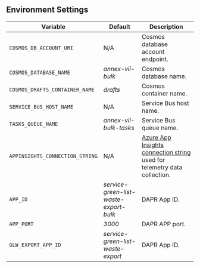 ## Environment Settings

| Variable                        | Default                                | Description                                                                   |
| ------------------------------- | -------------------------------------- | ----------------------------------------------------------------------------- |
| `COSMOS_DB_ACCOUNT_URI`         | N/A                                    | Cosmos database account endpoint.                                             |
| `COSMOS_DATABASE_NAME`          | _annex-vii-bulk_                       | Cosmos database name.                                                         |
| `COSMOS_DRAFTS_CONTAINER_NAME`  | _drafts_                               | Cosmos container name.                                                        |
| `SERVICE_BUS_HOST_NAME`         | N/A                                    | Service Bus host name.                                                        |
| `TASKS_QUEUE_NAME`              | _annex-vii-bulk-tasks_                 | Service Bus queue name.                                                       |
| `APPINSIGHTS_CONNECTION_STRING` | N/A                                    | [Azure App Insights connection string][1] used for telemetry data collection. |
| `APP_ID`                        | _service-green-list-waste-export-bulk_ | DAPR App ID.                                                                  |
| `APP_PORT`                      | _3000_                                 | DAPR APP port.                                                                |
| `GLW_EXPORT_APP_ID`             | _service-green-list-waste-export_      | DAPR App ID.                                                                  |

[1]: https://learn.microsoft.com/en-us/azure/azure-monitor/app/sdk-connection-string?tabs=nodejs
